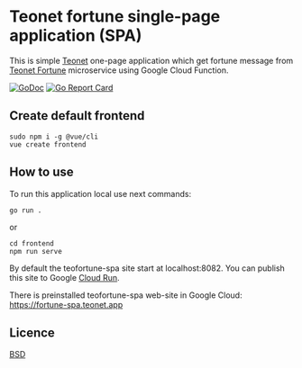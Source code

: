 # Teonet fortune single-page application (SPA)

This is simple [Teonet](https://github.com/teonet-go/teonet) one-page application which get fortune message from [Teonet Fortune](https://github.com/teonet-go/teofortune) microservice using Google Cloud Function.

[![GoDoc](https://godoc.org/github.com/teonet-go/teofortune-spa?status.svg)](https://godoc.org/github.com/teonet-go/teofortune-spa/)
[![Go Report Card](https://goreportcard.com/badge/github.com/teonet-go/teofortune-spa)](https://goreportcard.com/report/github.com/teonet-go/teofortune-spa)

## Create default frontend

    sudo npm i -g @vue/cli
    vue create frontend

## How to use

To run this application local use next commands:

    go run .

or

    cd frontend
    npm run serve

By default the teofortune-spa site start at localhost:8082. You can publish
this site to Google [Cloud Run](https://console.cloud.google.com/run).

There is preinstalled teofortune-spa web-site in Google Cloud:
<https://fortune-spa.teonet.app>

## Licence

[BSD](LICENSE)
